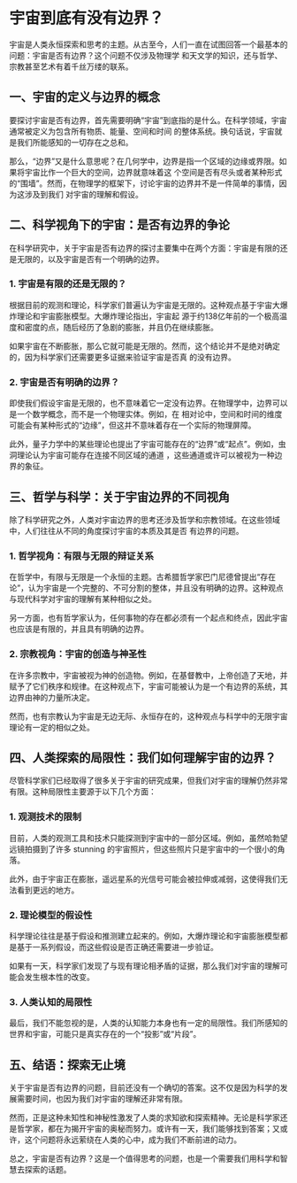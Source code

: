 ﻿# 宇宙到底有没有边界？

宇宙是人类永恒探索和思考的主题。从古至今，人们一直在试图回答一个最基本的问题：宇宙是否有边界？这个问题不仅涉及物理学
和天文学的知识，还与哲学、宗教甚至艺术有着千丝万缕的联系。

## 一、宇宙的定义与边界的概念

要探讨宇宙是否有边界，首先需要明确“宇宙”到底指的是什么。在科学领域，宇宙通常被定义为包含所有物质、能量、空间和时间
的整体系统。换句话说，宇宙就是我们所能感知的一切存在之总和。

那么，“边界”又是什么意思呢？在几何学中，边界是指一个区域的边缘或界限。如果将宇宙比作一个巨大的空间，边界就意味着这
个空间是否有尽头或者某种形式的“围墙”。然而，在物理学的框架下，讨论宇宙的边界并不是一件简单的事情，因为这涉及到我们
对宇宙的理解和假设。

## 二、科学视角下的宇宙：是否有边界的争论

在科学研究中，关于宇宙是否有边界的探讨主要集中在两个方面：宇宙是有限的还是无限的，以及宇宙是否有一个明确的边界。

### 1. 宇宙是有限的还是无限的？

根据目前的观测和理论，科学家们普遍认为宇宙是无限的。这种观点基于宇宙大爆炸理论和宇宙膨胀模型。大爆炸理论指出，宇宙起
源于约138亿年前的一个极高温度和密度的点，随后经历了急剧的膨胀，并且仍在继续膨胀。

如果宇宙在不断膨胀，那么它就可能是无限的。然而，这个结论并不是绝对确定的，因为科学家们还需要更多证据来验证宇宙是否真
的没有边界。

### 2. 宇宙是否有明确的边界？

即使我们假设宇宙是无限的，也不意味着它一定没有边界。在物理学中，边界可以是一个数学概念，而不是一个物理实体。例如，在
相对论中，空间和时间的维度可能会有某种形式的“边缘”，但这并不意味着存在一个实际的物理屏障。

此外，量子力学中的某些理论也提出了宇宙可能存在的“边界”或“起点”。例如，虫洞理论认为宇宙可能存在连接不同区域的通道
，这些通道或许可以被视为一种边界的象征。

## 三、哲学与科学：关于宇宙边界的不同视角

除了科学研究之外，人类对宇宙边界的思考还涉及哲学和宗教领域。在这些领域中，人们往往从不同的角度探讨宇宙的本质及其是否
有边界的问题。

### 1. 哲学视角：有限与无限的辩证关系

在哲学中，有限与无限是一个永恒的主题。古希腊哲学家巴门尼德曾提出“存在论”，认为宇宙是一个完整的、不可分割的整体，并且没有明确的边界。这种观点与现代科学对宇宙的理解有某种相似之处。

另一方面，也有哲学家认为，任何事物的存在都必须有一个起点和终点，因此宇宙也应该是有限的，并且具有明确的边界。

### 2. 宗教视角：宇宙的创造与神圣性

在许多宗教中，宇宙被视为神的创造物。例如，在基督教中，上帝创造了天地，并赋予了它们秩序和规律。在这种观点下，宇宙可能被认为是一个有边界的系统，其边界由神的力量所决定。

然而，也有宗教认为宇宙是无边无际、永恒存在的，这种观点与科学中的无限宇宙理论有一定的相似之处。

## 四、人类探索的局限性：我们如何理解宇宙的边界？

尽管科学家们已经取得了很多关于宇宙的研究成果，但我们对宇宙的理解仍然非常有限。这种局限性主要源于以下几个方面：

### 1. 观测技术的限制

目前，人类的观测工具和技术只能探测到宇宙中的一部分区域。例如，虽然哈勃望远镜拍摄到了许多 stunning 的宇宙照片，但这些照片只是宇宙中的一个很小的角落。

此外，由于宇宙正在膨胀，遥远星系的光信号可能会被拉伸或减弱，这使得我们无法看到更远的地方。

### 2. 理论模型的假设性

科学理论往往是基于假设和推测建立起来的。例如，大爆炸理论和宇宙膨胀模型都是基于一系列假设，而这些假设是否正确还需要进一步验证。

如果有一天，科学家们发现了与现有理论相矛盾的证据，那么我们对宇宙的理解可能会发生根本性的改变。

### 3. 人类认知的局限性

最后，我们不能忽视的是，人类的认知能力本身也有一定的局限性。我们所感知的世界和宇宙，可能只是真实存在的一个“投影”或“片段”。

## 五、结语：探索无止境

关于宇宙是否有边界的问题，目前还没有一个确切的答案。这不仅是因为科学的发展需要时间，也因为我们对宇宙的理解还非常有限。

然而，正是这种未知性和神秘性激发了人类的求知欲和探索精神。无论是科学家还是哲学家，都在为揭开宇宙的奥秘而努力。或许有一天，我们能够找到答案；又或许，这个问题将永远萦绕在人类的心中，成为我们不断前进的动力。

总之，宇宙是否有边界？这是一个值得思考的问题，也是一个需要我们用科学和智慧去探索的话题。